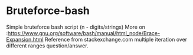 # Bruteforce-bash
Simple bruteforce bash script (n - digits/strings)
More on :https://www.gnu.org/software/bash/manual/html_node/Brace-Expansion.html 
Reference from stackexchange.com multiple iteration over different ranges question/answer.

